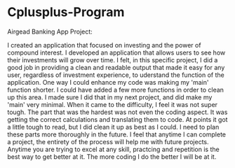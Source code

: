 # Cplusplus-Program

Airgead Banking App Project:

  I created an application that focused on investing and the power of compound interest.  I developed an application that allows users to see how their investments will grow over time.  I felt, in this specific project, I did a good job in providing a clean and readable output that made it easy for any user, regardless of investment experience, to uderstand the function of the application.  One way I could enhance my code was making my 'main' function shorter.  I could have added a few more functions in order to clean up this area.  I made sure I did that in my next project, and did make my 'main' very minimal.  When it came to the difficulty, I feel it was not super tough.  The part that was the hardest was not even the coding aspect.  It was getting the correct calculations and translating them to code.  At points it got a little tough to read, but I did clean it up as best as I could.  I need to plan these parts more thoroughly in the future.  I feel that anytime I can complete a project, the entirety of the process will help me with future projects.  Anytime you are trying to excel at any skill, practcing and repetition is the best way to get better at it.  The more coding I do the better I will be at it.
